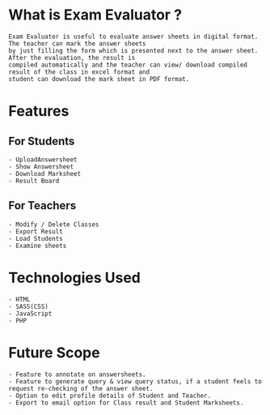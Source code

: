 # What is Exam Evaluator ?
	Exam Evaluator is useful to evaluate answer sheets in digital format. The teacher can mark the answer sheets
	by just filling the form which is presented next to the answer sheet. After the evaluation, the result is 
	compiled automatically and the teacher can view/ download compiled result of the class in excel format and 
	student can download the mark sheet in PDF format.

# Features
 ## For Students
	- UploadAnswersheet
	- Show Answersheet
	- Download Marksheet
	- Result Board

## For Teachers
	- Modify / Delete Classes
	- Export Result
	- Load Students
	- Examine sheets

# Technologies Used
	- HTML
	- SASS(CSS)
	- JavaScript
	- PHP
# Future Scope
	- Feature to annotate on answersheets.
	- Feature to generate query & view query status, if a student feels to request re-checking of the answer sheet.
	- Option to edit profile details of Student and Teacher.
	- Export to email option for Class result and Student Marksheets.
